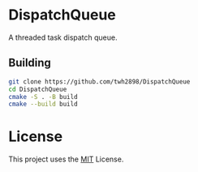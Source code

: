 # DispatchQueue

A threaded task dispatch queue.

## Building

```sh
git clone https://github.com/twh2898/DispatchQueue
cd DispatchQueue
cmake -S . -B build
cmake --build build
```

# License

This project uses the [MIT](License) License.